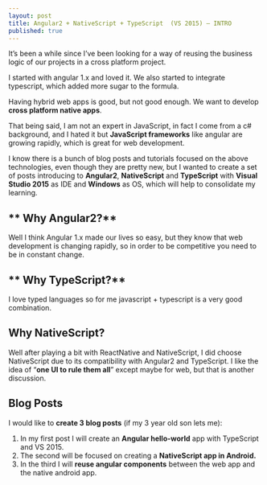 ```yaml
---
layout: post
title: Angular2 + NativeScript + TypeScript  (VS 2015) – INTRO
published: true
---
```




It’s been a while since I’ve been looking for a way of reusing the business logic of our projects in a cross platform project. 

I started with angular 1.x and loved it. We also started to integrate typescript, which added more sugar to the formula.

Having hybrid web apps is good, but not good enough. We want to develop **cross platform native apps**. 

That being said, I am not an expert in JavaScript, in fact I come from a c# background, and I hated it but **JavaScript frameworks** like angular are growing rapidly, which is great for web development. 

I know there is a bunch of blog posts and tutorials focused on the above technologies, even though they are pretty new, but I wanted to create a set of posts introducing to **Angular2**, **NativeScript** and **TypeScript** with **Visual Studio 2015** as IDE and **Windows** as OS, which will help to consolidate my learning.

##  ** Why Angular2?**

Well I think Angular 1.x made our lives so easy, but they know that web development is changing rapidly, so in order to be competitive you need to be in constant change.

## ** Why TypeScript?**

I love typed languages so for me javascript + typescript is a very good combination.

## **Why NativeScript?**

Well after playing a bit with ReactNative and NativeScript, I did choose NativeScript due to its compatibility with Angular2 and TypeScript.
I like the idea of “**one UI to rule them all**” except maybe for web, but that is another discussion.

## **Blog Posts**

I would like to **create 3 blog posts** (if my 3 year old son lets me):
1. In my first post I will create an **Angular hello-world** app with TypeScript and VS 2015.
2. The second will be focused on creating a **NativeScript app in Android.**
3. In the third I will **reuse angular components** between the web app and the native android app.


